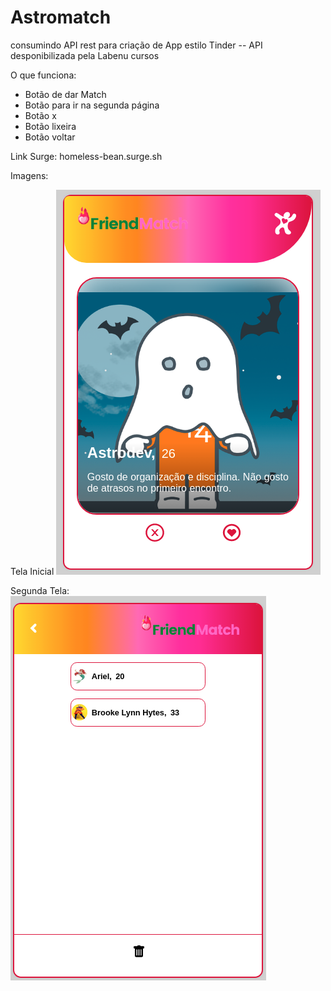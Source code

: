 # Astromatch
 consumindo API rest para criação de App estilo Tinder -- API desponibilizada pela Labenu cursos

O que funciona:
- Botão de dar Match
- Botão para ir na segunda página
- Botão x
- Botão lixeira
- Botão voltar

Link Surge:
 homeless-bean.surge.sh

Imagens:

Tela Inicial 
![image](https://github.com/SilasPaixao/FriendMatch/blob/master/friendmatch/src/assets/front.png?raw=true)

Segunda Tela:
![image](https://github.com/SilasPaixao/FriendMatch/blob/master/friendmatch/src/assets/contacts.png?raw=true)
